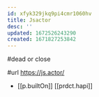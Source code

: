 ```yaml
---
id: xfyk329jkq9pi4cmr1060hv
title: Jsactor
desc: ''
updated: 1672526243290
created: 1671827253842
---
```


#dead or close

#url https://js.actor/

- [[p.builtOn]] [[prdct.hapi]]